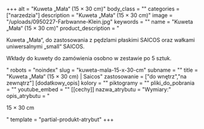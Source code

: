 +++
alt = "Kuweta „Mała“ (15 × 30 cm)"
body_class = ""
categories = ["narzedzia"]
description = "Kuweta „Mała“ (15 × 30 cm)"
image = "/uploads/0950227-Farbwanne-Klein.jpg"
keywords = ""
name = "Kuweta „Mała“ (15 × 30 cm)"
product_description = "<p>Kuweta „Mała“, do zastosowania z pędzlami płaskimi SAICOS oraz wałkami uniwersalnymi „small“ SAICOS.</p><p>Wkłady do kuwety do zamówienia osobno w zestawie po 5 sztuk.</p>"
robots = "noindex"
slug = "kuweta-mala-15-x-30-cm"
subname = ""
title = "Kuweta „Mała“ (15 × 30 cm) | Saicos"
zastosowanie = ["do wnętrz","na zewnątrz"]
[dodatkowy_opis]
kolory = ""
piktogramy = ""
pliki_do_pobrania = ""
youtube_embed = ""
[[cechy]]
nazwa_atrybutu = "Wymiary:"
opis_atrybutu = "<p>15 × 30 cm</p>"
template = "partial-produkt-atrybut"
+++
